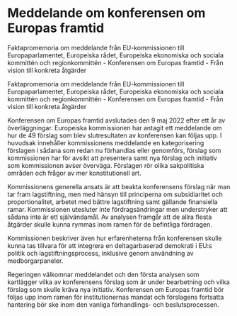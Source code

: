 # Meddelande om konferensen om Europas framtid

Faktapromemoria om meddelande från EU-kommissionen till Europaparlamentet, Europeiska rådet, Europeiska ekonomiska och sociala kommittén och regionkommittén - Konferensen om Europas framtid - Från vision till konkreta åtgärder

Faktapromemoria om meddelande från EU-kommissionen till Europaparlamentet, Europeiska rådet, Europeiska ekonomiska och sociala kommittén och regionkommittén - Konferensen om Europas framtid - Från vision till konkreta åtgärder

Konferensen om Europas framtid avslutades den 9 maj 2022 efter ett år av överläggningar. Europeiska kommissionen har antagit ett meddelande om hur de 49 förslag som blev slutresultaten av konferensen kan följas upp. I huvudsak innehåller kommissionens meddelande en kategorisering förslagen i sådana som redan nu förhandlas eller genomförs, förslag som kommissionen har för avsikt att presentera samt nya förslag och initiativ som kommissionen avser överväga. Förslagen rör olika sakpolitiska områden och frågor av mer konstitutionell art.

Kommissionens generella ansats är att beakta konferensens förslag när man tar fram lagstiftning, men med hänsyn till principerna om subsidiaritet och proportionalitet, arbetet med bättre lagstiftning samt gällande finansiella ramar. Kommissionen utesluter inte fördragsändringar men understryker att sådana inte är ett självändamål. Av analysen framgår att de allra flesta åtgärder skulle kunna rymmas inom ramen för de befintliga fördragen.

Kommissionen beskriver även hur erfarenheterna från konferensen skulle kunna tas tillvara för att integrera en deltagarbaserad demokrati i EU:s politik och lagstiftningsprocess, inklusive genom användning av medborgarpaneler.

Regeringen välkomnar meddelandet och den första analysen som kartlägger vilka av konferensens förslag som är under bearbetning och vilka förslag som skulle kräva nya initiativ. Konferensen om Europas framtid bör följas upp inom ramen för institutionernas mandat och förslagens fortsatta hantering bör ske inom den vanliga förhandlings- och beslutsprocessen.
